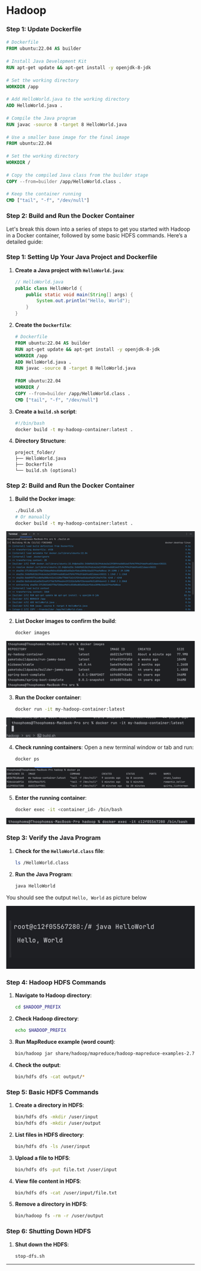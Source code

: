 # Hadoop

### Step 1: Update Dockerfile

```dockerfile
# Dockerfile
FROM ubuntu:22.04 AS builder

# Install Java Development Kit
RUN apt-get update && apt-get install -y openjdk-8-jdk

# Set the working directory
WORKDIR /app

# Add HelloWorld.java to the working directory
ADD HelloWorld.java .

# Compile the Java program
RUN javac -source 8 -target 8 HelloWorld.java

# Use a smaller base image for the final image
FROM ubuntu:22.04

# Set the working directory
WORKDIR /

# Copy the compiled Java class from the builder stage
COPY --from=builder /app/HelloWorld.class .

# Keep the container running
CMD ["tail", "-f", "/dev/null"]

```


### Step 2: Build and Run the Docker Container

Let's break this down into a series of steps to get you started with Hadoop in a Docker container, followed by some basic HDFS commands. Here’s a detailed guide:

### Step 1: Setting Up Your Java Project and Dockerfile

1. **Create a Java project with `HelloWorld.java`**:
    ```java
    // HelloWorld.java
    public class HelloWorld {
        public static void main(String[] args) {
            System.out.println("Hello, World");
        }
    }
    ```

2. **Create the `Dockerfile`**:
    ```dockerfile
    # Dockerfile
    FROM ubuntu:22.04 AS builder
    RUN apt-get update && apt-get install -y openjdk-8-jdk
    WORKDIR /app
    ADD HelloWorld.java .
    RUN javac -source 8 -target 8 HelloWorld.java

    FROM ubuntu:22.04
    WORKDIR /
    COPY --from=builder /app/HelloWorld.class .
    CMD ["tail", "-f", "/dev/null"]
    ```

3. **Create a `build.sh` script**:
    ```bash
    #!/bin/bash
    docker build -t my-hadoop-container:latest .
    ```

4. **Directory Structure**:
    ```
    project_folder/
    ├── HelloWorld.java
    ├── Dockerfile
    └── build.sh (optional)
    ```

### Step 2: Build and Run the Docker Container

1. **Build the Docker image**:
    ```bash
    ./build.sh
    # Or manually
    docker build -t my-hadoop-container:latest .
    ```
   
![Build the Docker image](MDImages/BuildDockerImage.jpg)

2. **List Docker images to confirm the build**:
    ```bash
    docker images
    ```
   
![List Docker images to confirm the build](MDImages/ListDockerImagesToConfirmTheBuild.jpg)

3. **Run the Docker container**:
    ```bash
    docker run -it my-hadoop-container:latest
    ```
   
![Run the Docker container](MDImages/Run_the_Docker_Container.jpg)

4. **Check running containers**:
   Open a new terminal window or tab and run:
   ```bash
   docker ps
   ```
![Check running containers](MDImages/Docker_ps.jpg)

5. **Enter the running container**:
    ```bash
    docker exec -it <container_id> /bin/bash
    ```
![Enter the running container](MDImages/exec.jpg)

### Step 3: Verify the Java Program

1. **Check for the `HelloWorld.class` file**:
   ```bash
   ls /HelloWorld.class
   ```

2. **Run the Java Program**:
   ```bash
   java HelloWorld
   ```

You should see the output `Hello, World` as picture below

![Run the Java Program](MDImages/java.jpg)

### Step 4: Hadoop HDFS Commands

1. **Navigate to Hadoop directory**:
    ```bash
    cd $HADOOP_PREFIX
    ```

2. **Check Hadoop directory**:
    ```bash
    echo $HADOOP_PREFIX
    ```

3. **Run MapReduce example (word count)**:
    ```bash
    bin/hadoop jar share/hadoop/mapreduce/hadoop-mapreduce-examples-2.7.0.jar wordcount input output
    ```

4. **Check the output**:
    ```bash
    bin/hdfs dfs -cat output/*
    ```

### Step 5: Basic HDFS Commands

1. **Create a directory in HDFS**:
    ```bash
    bin/hdfs dfs -mkdir /user/input
    bin/hdfs dfs -mkdir /user/output
    ```

2. **List files in HDFS directory**:
    ```bash
    bin/hdfs dfs -ls /user/input
    ```

3. **Upload a file to HDFS**:
    ```bash
    bin/hdfs dfs -put file.txt /user/input
    ```

4. **View file content in HDFS**:
    ```bash
    bin/hdfs dfs -cat /user/input/file.txt
    ```

5. **Remove a directory in HDFS**:
    ```bash
    bin/hadoop fs -rm -r /user/output
    ```

### Step 6: Shutting Down HDFS

1. **Shut down the HDFS**:
    ```bash
    stop-dfs.sh
    ```
___
